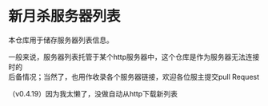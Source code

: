 # 新月杀服务器列表

本仓库用于储存服务器列表信息。

一般来说，服务器列表托管于某个http服务器中，这个仓库是作为服务器无法连接时的\
后备情况；当然了，也用作收录各个服务器链接，欢迎各位服主提交pull Request

（v0.4.19）因为我太懒了，没做自动从http下载新列表

